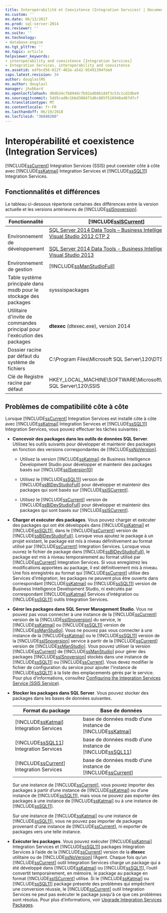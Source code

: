 ```yaml
---
title: Interopérabilité et Coexistence (Integration Services) | Documents Microsoft
ms.custom: ''
ms.date: 06/13/2017
ms.prod: sql-server-2014
ms.reviewer: ''
ms.suite: ''
ms.technology:
- database-engine
ms.tgt_pltfrm: ''
ms.topic: article
helpviewer_keywords:
- interoperability and coexistence [Integration Services]
- Integration Services, interoperability and coexistence
ms.assetid: edfbcd56-012f-462e-a542-95491394fda9
caps.latest.revision: 34
author: douglaslMS
ms.author: douglasl
manager: jhubbard
ms.openlocfilehash: d0db34c7b894dc7b92ad6061d4f3c53c1cd2dbe9
ms.sourcegitcommit: 5dd5cad0c1bbd308471d6c885f516948ad67dfcf
ms.translationtype: MT
ms.contentlocale: fr-FR
ms.lasthandoff: 06/19/2018
ms.locfileid: "36040200"
---
```

# <a name="interoperability-and-coexistence-integration-services"></a>Interopérabilité et coexistence (Integration Services)
  [!INCLUDE[ssCurrent](../../includes/sscurrent-md.md)] Integration Services (SSIS) peut coexister côte à côte avec [!INCLUDE[ssKatmai](../../includes/sskatmai-md.md)] Integration Services et [!INCLUDE[ssSQL11](../../includes/sssql11-md.md)] Integration Services.  
  
## <a name="features-and-differences"></a>Fonctionnalités et différences  
 Le tableau ci-dessous répertorie certaines des différences entre la version actuelle et les versions antérieures de [!INCLUDE[ssISnoversion](../../includes/ssisnoversion-md.md)].  
  
|Fonctionnalité|[!INCLUDE[ssISCurrent](../../includes/ssiscurrent-md.md)]|[!INCLUDE[ssISversion11](../../includes/ssisversion11-md.md)]|[!INCLUDE[ssISversion10](../../includes/ssisversion10-md.md)]|  
|-------------|-------------------------------|---------------------------------|---------------------------------|  
|Environnement de développement|[SQL Server 2014 Data Tools – Business Intelligence pour Visual Studio 2012 CTP 2](http://www.microsoft.com/download/details.aspx?id=40736)<br /><br /> [SQL Server 2014 Data Tools - Business Intelligence pour Visual Studio 2013](http://www.microsoft.com/download/details.aspx?id=42313)|[SQL Server Data Tools pour Visual Studio 2010](http://msdn.microsoft.com/library/hh500335\(v=vs.103\).aspx)<br /><br /> [SQL Server Data Tools – Business Intelligence pour Visual Studio 2012](http://www.microsoft.com/download/details.aspx?id=36843)|Business Intelligence Development Studio ([!INCLUDE[msCoName](../../includes/msconame-md.md)] [!INCLUDE[vsOrcas](../../includes/vsorcas-md.md)])|  
|Environnement de gestion|[!INCLUDE[ssManStudioFull](../../includes/ssmanstudiofull-md.md)]|[!INCLUDE[ssManStudioFull](../../includes/ssmanstudiofull-md.md)]|[!INCLUDE[ssManStudioFull](../../includes/ssmanstudiofull-md.md)]|  
|Table système principale dans msdb pour le stockage des packages|sysssispackages|sysssispackages|sysssispackages|  
|Utilitaire d'invite de commandes principal pour l'exécution des packages|**dtexec** (dtexec.exe), version 2014|**dtexec** (dtexec.exe), version 2012|**dtexec** (dtexec.exe), version 2008|  
|Dossier racine par défaut du système de fichiers|C:\Program Files\Microsoft SQL Server\120\DTS|C:\Program Files\Microsoft SQL Server\110\DTS|C:\Program Files\Microsoft SQL Server\100\DTS|  
|Clé de Registre racine par défaut|HKEY_LOCAL_MACHINE\SOFTWARE\Microsoft\Microsoft SQL Server\120\SSIS|HKEY_LOCAL_MACHINE\SOFTWARE\Microsoft\Microsoft SQL Server\110\SSIS|HKEY_LOCAL_MACHINE\SOFTWARE\Microsoft\Microsoft SQL Server\100\SSIS|  
  
## <a name="side-by-side-compatibility-issues"></a>Problèmes de compatibilité côte à côte  
 Lorsque [!INCLUDE[ssCurrent](../../includes/sscurrent-md.md)] Integration Services est installé côte à côte avec [!INCLUDE[ssKatmai](../../includes/sskatmai-md.md)] Integration Services et [!INCLUDE[ssSQL11](../../includes/sssql11-md.md)] Integration Services, vous pouvez effectuer les tâches suivantes :  
  
-   **Concevoir des packages dans les outils de données SQL Server**. Utilisez les outils suivants pour développer et maintenir des packages en fonction des versions correspondantes de [!INCLUDE[ssNoVersion](../../includes/ssnoversion-md.md)].  
  
    -   Utilisez la version [!INCLUDE[ssKatmai](../../includes/sskatmai-md.md)] de Business Intelligence Development Studio pour développer et maintenir des packages basés sur [!INCLUDE[ssISversion10](../../includes/ssisversion10-md.md)]  
  
    -   Utilisez le [!INCLUDE[ssSQL11](../../includes/sssql11-md.md)] version de [!INCLUDE[ssBIDevStudioFull](../../includes/ssbidevstudiofull-md.md)] pour développer et maintenir des packages qui sont basés sur [!INCLUDE[ssISCurrent](../../includes/ssiscurrent-md.md)].  
  
    -   Utilisez le [!INCLUDE[ssCurrent](../../includes/sscurrent-md.md)] version de [!INCLUDE[ssBIDevStudioFull](../../includes/ssbidevstudiofull-md.md)] pour développer et maintenir des packages qui sont basés sur [!INCLUDE[ssISCurrent](../../includes/ssiscurrent-md.md)].  
  
-   **Charger et exécuter des packages**. Vous pouvez charger et exécuter des packages qui ont été développés dans [!INCLUDE[ssKatmai](../../includes/sskatmai-md.md)] et [!INCLUDE[ssSQL11](../../includes/sssql11-md.md)], dans le [!INCLUDE[ssCurrent](../../includes/sscurrent-md.md)] version de [!INCLUDE[ssBIDevStudioFull](../../includes/ssbidevstudiofull-md.md)]. Lorsque vous ajoutez le package à un projet existant, le package est mis à niveau définitivement au format utilisé par [!INCLUDE[ssCurrent](../../includes/sscurrent-md.md)] Integration Services. Lorsque vous ouvrez le fichier de package dans [!INCLUDE[ssBIDevStudioFull](../../includes/ssbidevstudiofull-md.md)], le package est mis à niveau temporairement au format utilisé par [!INCLUDE[ssCurrent](../../includes/sscurrent-md.md)] Integration Services. Si vous enregistrez les modifications apportées au package, il est définitivement mis à niveau. Une fois enregistrés au format qui [!INCLUDE[ssCurrent](../../includes/sscurrent-md.md)] utilise des Services d’intégration, les packages ne peuvent plus être ouverts dans correspondant [!INCLUDE[ssKatmai](../../includes/sskatmai-md.md)] ou [!INCLUDE[ssSQL11](../../includes/sssql11-md.md)] version de Business Intelligence Development Studio, ni exécutés par correspondant [!INCLUDE[ssKatmai](../../includes/sskatmai-md.md)] Services d’intégration ou [!INCLUDE[ssSQL11](../../includes/sssql11-md.md)] outils Integration Services.  
  
-   **Gérer les packages dans SQL Server Management Studio**. Vous ne pouvez pas vous connecter à une instance de la [!INCLUDE[ssCurrent](../../includes/sscurrent-md.md)] version de la [!INCLUDE[ssISnoversion](../../includes/ssisnoversion-md.md)] du service, le [!INCLUDE[ssKatmai](../../includes/sskatmai-md.md)] ou [!INCLUDE[ssSQL11](../../includes/sssql11-md.md)] version de [!INCLUDE[ssManStudio](../../includes/ssmanstudio-md.md)]. Vous ne pouvez pas vous connecter à une instance de la [!INCLUDE[ssKatmai](../../includes/sskatmai-md.md)] ou le [!INCLUDE[ssSQL11](../../includes/sssql11-md.md)] version de la [!INCLUDE[ssISnoversion](../../includes/ssisnoversion-md.md)] service à partir de la [!INCLUDE[ssCurrent](../../includes/sscurrent-md.md)] version de [!INCLUDE[ssManStudio](../../includes/ssmanstudio-md.md)]. Vous pouvez utiliser la version [!INCLUDE[ssCurrent](../../includes/sscurrent-md.md)] de [!INCLUDE[ssManStudio](../../includes/ssmanstudio-md.md)] pour gérer des packages [!INCLUDE[ssISnoversion](../../includes/ssisnoversion-md.md)] stockés dans une instance de [!INCLUDE[ssSQL11](../../includes/sssql11-md.md)] ou [!INCLUDE[ssCurrent](../../includes/sscurrent-md.md)]. Vous devez modifier le fichier de configuration du service pour ajouter l'instance de [!INCLUDE[ssSQL11](../../includes/sssql11-md.md)] à la liste des emplacements gérés par le service. Pour plus d’informations, consultez [Configuring the Integration Services Service &#40;SSIS Service&#41;](../service/integration-services-service-ssis-service.md).  
  
-   **Stocker les packages dans SQL Server**. Vous pouvez stocker des packages dans les bases de données suivantes.  
  
    |Format du package|Base de données|  
    |--------------------|--------------|  
    |[!INCLUDE[ssKatmai](../../includes/sskatmai-md.md)] Integration Services|base de données msdb d’une instance de [!INCLUDE[ssKatmai](../../includes/sskatmai-md.md)]|  
    |[!INCLUDE[ssSQL11](../../includes/sssql11-md.md)] Integration Services|base de données msdb d’une instance de [!INCLUDE[ssSQL11](../../includes/sssql11-md.md)]|  
    |[!INCLUDE[ssCurrent](../../includes/sscurrent-md.md)] Integration Services|base de données msdb d’une instance de [!INCLUDE[ssCurrent](../../includes/sscurrent-md.md)]|  
  
     Sur une instance de [!INCLUDE[ssCurrent](../../includes/sscurrent-md.md)], vous pouvez importer des packages à partir d’une instance de [!INCLUDE[ssKatmai](../../includes/sskatmai-md.md)] ou d’une instance de [!INCLUDE[ssSQL11](../../includes/sssql11-md.md)], mais vous ne pouvez pas exporter des packages à une instance de [!INCLUDE[ssKatmai](../../includes/sskatmai-md.md)] ou à une instance de [!INCLUDE[ssSQL11](../../includes/sssql11-md.md)].  
  
     Sur une instance de [!INCLUDE[ssKatmai](../../includes/sskatmai-md.md)] ou une instance de [!INCLUDE[ssSQL11](../../includes/sssql11-md.md)], vous ne pouvez pas importer de packages provenant d'une instance de [!INCLUDE[ssCurrent](../../includes/sscurrent-md.md)], ni exporter de packages vers une telle instance.  
  
-   **Exécuter les packages**. Vous pouvez exécuter [!INCLUDE[ssKatmai](../../includes/sskatmai-md.md)] Integration Services et [!INCLUDE[ssSQL11](../../includes/sssql11-md.md)] packages Integration Services à l’aide de la [!INCLUDE[ssCurrent](../../includes/sscurrent-md.md)] version de la **dtexec** utilitaire ou de [!INCLUDE[ssNoVersion](../../includes/ssnoversion-md.md)] l’Agent. Chaque fois qu’un [!INCLUDE[ssCurrent](../../includes/sscurrent-md.md)] outil Integration Services charge un package qui a été développé dans [!INCLUDE[ssKatmai](../../includes/sskatmai-md.md)] ou [!INCLUDE[ssSQL11](../../includes/sssql11-md.md)], l’outil convertit temporairement, en mémoire, le package au package en format [!INCLUDE[ssISCurrent](../../includes/ssiscurrent-md.md)] utilise. Si le [!INCLUDE[ssKatmai](../../includes/sskatmai-md.md)] ou [!INCLUDE[ssSQL11](../../includes/sssql11-md.md)] package présente des problèmes qui empêchent une conversion réussie, le [!INCLUDE[ssCurrent](../../includes/sscurrent-md.md)] outil Integration Services ne peut pas exécuter le package jusqu'à ce que ces problèmes sont résolus. Pour plus d’informations, voir [Upgrade Integration Services Packages](upgrade-integration-services-packages.md).  
  
  